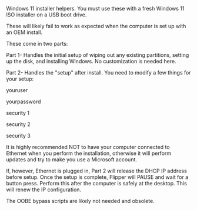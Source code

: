 Windows 11 installer helpers.  You must use these with a fresh Windows 11 ISO installer on a USB boot drive.  

These will likely fail to work as expected when the computer is set up with an OEM install.

These come in two parts:

Part 1- Handles the initial setup of wiping out any existing partitions, setting up the disk, and installing Windows. No customization is needed here.

Part 2- Handles the "setup" after install. You need to modify a few things for your setup:

youruser

yourpassword

security 1

security 2

security 3

It is highly recommended NOT to have your computer connected to Ethernet when you perform the installation, otherwise it will perform updates and try to make you use a Microsoft account.

If, however, Ethernet is plugged in, Part 2 will release the DHCP IP address before setup.  Once the setup is complete, Flipper will PAUSE and wait for a button press.  Perform this after the computer is safely at the desktop. This will renew the IP configuration.

The OOBE bypass scripts are likely not needed and obsolete.
